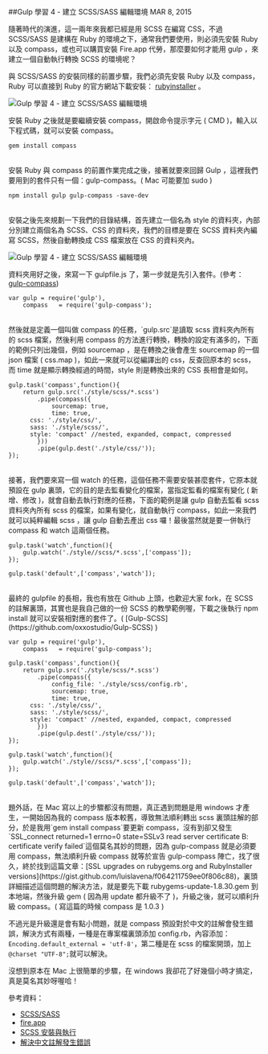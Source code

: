 <!-- @@master  = ../../_layout.html-->

<!-- @@block  =  jsBottom-->

<include src="../../_articles-js.html"></include>

<!-- @@close-->

<!-- @@block  =  css-->

<include src="../../_articles-css.html"></include>

<!-- @@close-->

<!-- @@block  =  articles-social-->

<include src="../../_articles-social.html"></include>

<!-- @@close-->

<!-- @@block  =  articles-footer-->

<include src="../../_articles.html"></include>

<!-- @@close-->

<!-- @@block  =  meta-->

<meta property="article:published_time" content="2015-03-08T20:45:00+01:00">

<meta name="keywords" content="scss,gulp,sass,css,compass,gulp-compass,ruby,gem">

<meta name="description" content="隨著時代的演進，這一兩年來我都已經是用 SCSS 在編寫 CSS，不過 SCSS/SASS 是建構在 Ruby 的環境之下，通常我們要使用，則必須先安裝 Ruby 以及 compass，或也可以購買安裝 Fire.app 代勞，那麼要如何才能用 gulp ，來建立一個自動執行轉換 SCSS 的環境呢？">

<meta itemprop="name" content="Gulp 學習 4 - 建立 SCSS/SASS 編輯環境 - OXXO.STUDIO">

<meta itemprop="image" content="http://www.oxxostudio.tw/img/articles/201503/20150308_1_01b.jpg">

<meta itemprop="description" content="隨著時代的演進，這一兩年來我都已經是用 SCSS 在編寫 CSS，不過 SCSS/SASS 是建構在 Ruby 的環境之下，通常我們要使用，則必須先安裝 Ruby 以及 compass，或也可以購買安裝 Fire.app 代勞，那麼要如何才能用 gulp ，來建立一個自動執行轉換 SCSS 的環境呢？">

<meta property="og:title" content="Gulp 學習 4 - 建立 SCSS/SASS 編輯環境 - OXXO.STUDIO">

<meta property="og:url" content="http://www.oxxostudio.tw/articles/201503/gulp-4-scss-sass.html">

<meta property="og:image" content="http://www.oxxostudio.tw/img/articles/201503/20150308_1_01b.jpg">

<meta property="og:description" content="隨著時代的演進，這一兩年來我都已經是用 SCSS 在編寫 CSS，不過 SCSS/SASS 是建構在 Ruby 的環境之下，通常我們要使用，則必須先安裝 Ruby 以及 compass，或也可以購買安裝 Fire.app 代勞，那麼要如何才能用 gulp ，來建立一個自動執行轉換 SCSS 的環境呢？">

<title>Gulp 學習 4 - 建立 SCSS/SASS 編輯環境 - OXXO.STUDIO</title> 

<!-- @@close-->

<!-- @@block  =  articles-content--> 

##Gulp 學習 4 - 建立 SCSS/SASS 編輯環境  <span class="article-date" tag="web"><i></i>MAR 8, 2015</span>

隨著時代的演進，這一兩年來我都已經是用 SCSS 在編寫 CSS，不過 SCSS/SASS 是建構在 Ruby 的環境之下，通常我們要使用，則必須先安裝 Ruby 以及 compass，或也可以購買安裝 Fire.app 代勞，那麼要如何才能用 gulp ，來建立一個自動執行轉換 SCSS 的環境呢？

與 SCSS/SASS 的安裝同樣的前置步驟，我們必須先安裝 Ruby 以及 compass，Ruby 可以直接到 Ruby 的官方網站下載安裝： [rubyinstaller](http://rubyinstaller.org/downloads/) 。 

![Gulp 學習 4 - 建立 SCSS/SASS 編輯環境](/img/articles/201503/20150308_1_02.jpg)

安裝 Ruby 之後就是要繼續安裝 compass，開啟命令提示字元 ( CMD )，輸入以下程式碼，就可以安裝 compass。

	gem install compass

<br/>
安裝 Ruby 與 compass 的前置作業完成之後，接著就要來回歸 Gulp ，這裡我們要用到的套件只有一個：gulp-compass。( Mac 可能要加 sudo )

	npm install gulp gulp-compass -save-dev

<br/>
安裝之後先來規劃一下我們的目錄結構，首先建立一個名為 style 的資料夾，內部分別建立兩個名為 SCSS、CSS 的資料夾，我們的目標是要在 SCSS 資料夾內編寫 SCSS，然後自動轉換成 CSS 檔案放在 CSS 的資料夾內。

![Gulp 學習 4 - 建立 SCSS/SASS 編輯環境](/img/articles/201503/20150308_1_03.jpg)

資料夾用好之後，來寫一下 gulpfile.js 了，第一步就是先引入套件。(參考：[gulp-compass](https://www.npmjs.com/package/gulp-compass))

	var gulp = require('gulp'),
		compass   = require('gulp-compass');
	
<br/>
然後就是定義一個叫做 compass 的任務，`gulp.src`是讀取 scss 資料夾內所有的 scss 檔案，然後利用 compass 的方法進行轉換，轉換的設定有滿多的，下面的範例只列出幾個，例如 sourcemap ，是在轉換之後會產生 sourcemap 的一個 json 檔案 ( css.map )，如此一來就可以從編譯出的 css，反查回原本的 scss，而 time 就是顯示轉換經過的時間，style 則是轉換出來的 CSS 長相會是如何。

	gulp.task('compass',function(){
		return gulp.src('./style/scss/*.scss')
			.pipe(compass({
				sourcemap: true,
				time: true,
	      css: './style/css/',
	      sass: './style/scss/',
	      style: 'compact' //nested, expanded, compact, compressed
			}))
			.pipe(gulp.dest('./style/css/'));
	}); 

<br/>
接著，我們要來寫一個 watch 的任務，這個任務不需要安裝甚麼套件，它原本就預設在 gulp 裏頭，它的目的是去監看變化的檔案，當指定監看的檔案有變化 ( 新增、修改 )，就會自動去執行對應的任務，下面的範例是讓 gulp 自動去監看 scss 資料夾內所有 scss 的檔案，如果有變化，就自動執行 compass，如此一來我們就可以純粹編輯 scss ，讓 gulp 自動去產出 css 囉！最後當然就是要一併執行 compass 和 watch 這兩個任務。

	gulp.task('watch',function(){
		gulp.watch('./style//scss/*.scss',['compass']);
	});
	
	gulp.task('default',['compass','watch']);

<br/>
最終的 gulpfile 的長相，我也有放在 Github 上頭，也歡迎大家 fork，在 SCSS 的註解裏頭，其實也是我自己做的一份 SCSS 的教學範例喔，下載之後執行 npm install 就可以安裝相對應的套件了。( [Gulp-SCSS](https://github.com/oxxostudio/Gulp-SCSS) ) 

	var gulp = require('gulp'),
		compass   = require('gulp-compass');
	
	gulp.task('compass',function(){
		return gulp.src('./style/scss/*.scss')
			.pipe(compass({
				config_file: './style/scss/config.rb',
				sourcemap: true,
				time: true,
	      css: './style/css/',
	      sass: './style/scss/',
	      style: 'compact' //nested, expanded, compact, compressed
			}))
			.pipe(gulp.dest('./style/css/'));
	}); 
	
	gulp.task('watch',function(){
		gulp.watch('./style//scss/*.scss',['compass']);
	});
	
	gulp.task('default',['compass','watch']);

<br/>
題外話，在 Mac 寫以上的步驟都沒有問題，真正遇到問題是用 windows 才產生，一開始因為我的 compass 版本較舊，導致無法順利轉出 scss 裏頭註解的部分，於是我用`gem install compass`要更新 compass，沒有到卻又發生`SSL_connect returned=1 errno=0 state=SSLv3 read server certificate B: certificate verify failed`這個莫名其妙的問題，因為 gulp-compass 就是必須要用 compass，無法順利升級 compass 就等於宣告 gulp-compass 陣亡，找了很久，終於找到這篇文章：[SSL upgrades on rubygems.org and RubyInstaller versions](https://gist.github.com/luislavena/f064211759ee0f806c88)，裏頭詳細描述這個問題的解決方法，就是要先下載 rubygems-update-1.8.30.gem 到本地端，然後升級 gem ( 因為用 update 都升級不了 )，升級之後，就可以順利升級 compass。( 寫這篇的時候 compass 是 1.0.3 )

不過光是升級還是會有點小問題，就是 compass 預設對於中文的註解會發生錯誤，解決方式有兩種，一種是在專案檔裏頭添加 config.rb，內容添加：`Encoding.default_external = 'utf-8'`，第二種是在 scss 的檔案開頭，加上`@charset "UTF-8";`就可以解決。

沒想到原本在 Mac 上很簡單的步驟，在 windows 我卻花了好幾個小時才搞定，真是莫名其妙呀喔哈！

參考資料：
>
- [SCSS/SASS](http://sass-lang.com/)
- [fire.app](http://fireapp.kkbox.com/doc/tw/index.html)
- [SCSS 安裝與執行](http://www.oxxostudio.tw/articles/201406/scss-01-install.html)
- [解決中文註解發生錯誤](http://jsnwork.kiiuo.com/archives/1723/sass-scss-compass-susy2-ruby-%E8%A7%A3%E6%B1%BA%E4%B8%AD%E6%96%87%E8%A8%BB%E8%A7%A3%E7%99%BC%E7%94%9F%E9%8C%AF%E8%AA%A4)

<!-- @@close-->
